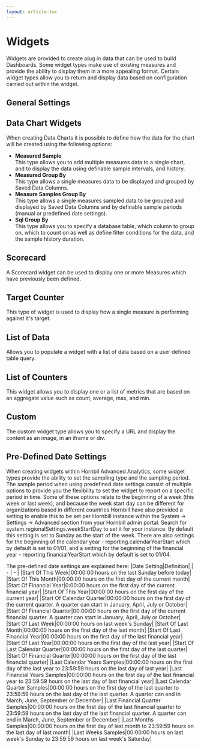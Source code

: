 ```yaml
---
layout: article-toc
---
```

# Widgets
Widgets are provided to create plug in data that can be used to build Dashboards. Some widget types make use of existing measures and provide the ability to display them in a more appealing format. Certain widget types allow you to return and display data based on configuration carried out within the widget.

## General Settings
## Data Chart Widgets
When creating Data Charts it is possible to define how the data for the chart will be created using the following options:

* **Measured Sample**<br>This type allows you to add multiple measures data to a single chart, and to display the data using definable sample intervals, and history.
* **Measured Group By**<br>This type allows a single measures data to be displayed and grouped by Saved Data Columns.
* **Measure Samples Group By**<br>This type allows a single measures sampled data to be grouped and displayed by Saved Data Columns and by definable sample periods (manual or predefined date settings).
* **Sql Group By**<br>This type allows you to specify a database table, which column to group on, which to count on as well as define filter conditions for the data, and the sample history duration.

## Scorecard
A Scorecard widget can be used to display one or more Measures which have previously been defined.

## Target Counter
This type of widget is used to display how a single measure is performing against it's target.

## List of Data
Allows you to populate a widget with a list of data based on a user defined table query.

## List of Counters
This widget allows you to display one or a list of metrics that are based on an aggregate value such as count, average, max, and min.

## Custom
The custom widget type allows you to specify a URL and display the content as an image, in an iframe or div.

## Pre-Defined Date Settings
When creating widgets within Hornbil Advanced Analytics, some widget types provide the ability to set the sampling type and the sampling period. The sample period when using predefined date settings consist of multiple options to provide you the flexibility to set the widget to report on a specific period in time. Some of these options relate to the beginning of a week (this week or last week), and because the week start day can be different for organizations based in different countries Hornbill have also provided a setting to enable this to be set per Hornbill instance within the System -> Settings -> Advanced section from your Hornbill admin portal. Search for system.regionalSettings.weekStartDay to set it for your instance. By default this setting is set to Sunday as the start of the week. There are also settings for the beginning of the calendar year - reporting.calendarYearStart which by default is set to 01/01, and a setting for the beginning of the financial year - reporting.financialYearStart which by default is set to 01/04.

The pre-defined date settings are explained here:
|Date Setting|Definition|
| - | - |
|Start Of This Week|00:00:00 hours on the last Sunday before today|
|Start Of This Month|00:00:00 hours on the first day of the current month|
|Start Of Financial Year|0:00:00 hours on the first day of the current financial year|
|Start Of This Year|00:00:00 hours on the first day of the current year|
|Start Of Calendar Quarter|00:00:00 hours on the first day of the current quarter. A quarter can start in January, April, July or October|
|Start Of Financial Quarter|00:00:00 hours on the first day of the current financial quarter. A quarter can start in January, April, July or October|
|Start Of Last Week|00:00:00 hours on last week's Sunday|
|Start Of Last Month|00:00:00 hours on the first day of the last month|
|Start Of Last Financial Year|00:00:00 hours on the first day of the last financial year|
|Start Of Last Year|00:00:00 hours on the first day of the last year|
|Start Of Last Calendar Quarter|00:00:00 hours on the first day of the last quarter|
|Start Of Financial Quarter|00:00:00 hours on the first day of the last financial quarter|
|Last Calendar Years Samples|00:00:00 hours on the first day of the last year to 23:59:59 hours on the last day of last year|
|Last Financial Years Samples|00:00:00 hours on the first day of the last financial year to 23:59:59 hours on the last day of last financial year|
|Last Calendar Quarter Samples|00:00:00 hours on the first day of the last quarter to 23:59:59 hours on the last day of the last quarter. A quarter can end in March, June, September or December|
|Last Financial Quarter Samples|00:00:00 hours on the first day of the last financial quarter to 23:59:59 hours on the last day of the last financial quarter. A quarter can end in March, June, September or December|
|Last Months Samples|00:00:00 hours on the first day of last month to 23:59:59 hours on the last day of last month|
|Last Weeks Samples|00:00:00 hours on last week's Sunday to 23:59:59 hours on last week's Saturday|

<!-- https://wiki.hornbill.com/index.php?title=Widgets -->
<!-- there is still additional information that needs to be brought over from the wiki page -->